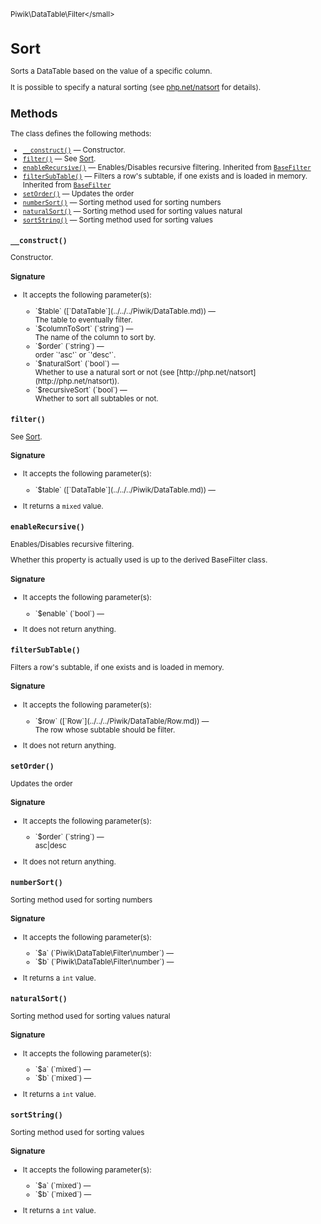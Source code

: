 <small>Piwik\DataTable\Filter\</small>

Sort
====

Sorts a DataTable based on the value of a specific column.

It is possible to specify a natural sorting (see [php.net/natsort](http://php.net/natsort) for details).

Methods
-------

The class defines the following methods:

- [`__construct()`](#__construct) &mdash; Constructor.
- [`filter()`](#filter) &mdash; See [Sort](/api-reference/Piwik/DataTable/Filter/Sort).
- [`enableRecursive()`](#enablerecursive) &mdash; Enables/Disables recursive filtering. Inherited from [`BaseFilter`](../../../Piwik/DataTable/BaseFilter.md)
- [`filterSubTable()`](#filtersubtable) &mdash; Filters a row's subtable, if one exists and is loaded in memory. Inherited from [`BaseFilter`](../../../Piwik/DataTable/BaseFilter.md)
- [`setOrder()`](#setorder) &mdash; Updates the order
- [`numberSort()`](#numbersort) &mdash; Sorting method used for sorting numbers
- [`naturalSort()`](#naturalsort) &mdash; Sorting method used for sorting values natural
- [`sortString()`](#sortstring) &mdash; Sorting method used for sorting values

<a name="__construct" id="__construct"></a>
<a name="__construct" id="__construct"></a>
### `__construct()`

Constructor.

#### Signature

-  It accepts the following parameter(s):

   <ul>
   <li>
      <div markdown="1" class="parameter">
      `$table` ([`DataTable`](../../../Piwik/DataTable.md)) &mdash;

      <div markdown="1" class="param-desc"> The table to eventually filter.</div>

      <div style="clear:both;"/>

      </div>
   </li>
   <li>
      <div markdown="1" class="parameter">
      `$columnToSort` (`string`) &mdash;

      <div markdown="1" class="param-desc"> The name of the column to sort by.</div>

      <div style="clear:both;"/>

      </div>
   </li>
   <li>
      <div markdown="1" class="parameter">
      `$order` (`string`) &mdash;

      <div markdown="1" class="param-desc"> order `'asc'` or `'desc'`.</div>

      <div style="clear:both;"/>

      </div>
   </li>
   <li>
      <div markdown="1" class="parameter">
      `$naturalSort` (`bool`) &mdash;

      <div markdown="1" class="param-desc"> Whether to use a natural sort or not (see [http://php.net/natsort](http://php.net/natsort)).</div>

      <div style="clear:both;"/>

      </div>
   </li>
   <li>
      <div markdown="1" class="parameter">
      `$recursiveSort` (`bool`) &mdash;

      <div markdown="1" class="param-desc"> Whether to sort all subtables or not.</div>

      <div style="clear:both;"/>

      </div>
   </li>
   </ul>

<a name="filter" id="filter"></a>
<a name="filter" id="filter"></a>
### `filter()`

See [Sort](/api-reference/Piwik/DataTable/Filter/Sort).

#### Signature

-  It accepts the following parameter(s):

   <ul>
   <li>
      <div markdown="1" class="parameter">
      `$table` ([`DataTable`](../../../Piwik/DataTable.md)) &mdash;

      <div markdown="1" class="param-desc"></div>

      <div style="clear:both;"/>

      </div>
   </li>
   </ul>
- It returns a `mixed` value.

<a name="enablerecursive" id="enablerecursive"></a>
<a name="enableRecursive" id="enableRecursive"></a>
### `enableRecursive()`

Enables/Disables recursive filtering.

Whether this property is actually used
is up to the derived BaseFilter class.

#### Signature

-  It accepts the following parameter(s):

   <ul>
   <li>
      <div markdown="1" class="parameter">
      `$enable` (`bool`) &mdash;

      <div markdown="1" class="param-desc"></div>

      <div style="clear:both;"/>

      </div>
   </li>
   </ul>
- It does not return anything.

<a name="filtersubtable" id="filtersubtable"></a>
<a name="filterSubTable" id="filterSubTable"></a>
### `filterSubTable()`

Filters a row's subtable, if one exists and is loaded in memory.

#### Signature

-  It accepts the following parameter(s):

   <ul>
   <li>
      <div markdown="1" class="parameter">
      `$row` ([`Row`](../../../Piwik/DataTable/Row.md)) &mdash;

      <div markdown="1" class="param-desc"> The row whose subtable should be filter.</div>

      <div style="clear:both;"/>

      </div>
   </li>
   </ul>
- It does not return anything.

<a name="setorder" id="setorder"></a>
<a name="setOrder" id="setOrder"></a>
### `setOrder()`

Updates the order

#### Signature

-  It accepts the following parameter(s):

   <ul>
   <li>
      <div markdown="1" class="parameter">
      `$order` (`string`) &mdash;

      <div markdown="1" class="param-desc"> asc|desc</div>

      <div style="clear:both;"/>

      </div>
   </li>
   </ul>
- It does not return anything.

<a name="numbersort" id="numbersort"></a>
<a name="numberSort" id="numberSort"></a>
### `numberSort()`

Sorting method used for sorting numbers

#### Signature

-  It accepts the following parameter(s):

   <ul>
   <li>
      <div markdown="1" class="parameter">
      `$a` (`Piwik\DataTable\Filter\number`) &mdash;

      <div markdown="1" class="param-desc"></div>

      <div style="clear:both;"/>

      </div>
   </li>
   <li>
      <div markdown="1" class="parameter">
      `$b` (`Piwik\DataTable\Filter\number`) &mdash;

      <div markdown="1" class="param-desc"></div>

      <div style="clear:both;"/>

      </div>
   </li>
   </ul>
- It returns a `int` value.

<a name="naturalsort" id="naturalsort"></a>
<a name="naturalSort" id="naturalSort"></a>
### `naturalSort()`

Sorting method used for sorting values natural

#### Signature

-  It accepts the following parameter(s):

   <ul>
   <li>
      <div markdown="1" class="parameter">
      `$a` (`mixed`) &mdash;

      <div markdown="1" class="param-desc"></div>

      <div style="clear:both;"/>

      </div>
   </li>
   <li>
      <div markdown="1" class="parameter">
      `$b` (`mixed`) &mdash;

      <div markdown="1" class="param-desc"></div>

      <div style="clear:both;"/>

      </div>
   </li>
   </ul>
- It returns a `int` value.

<a name="sortstring" id="sortstring"></a>
<a name="sortString" id="sortString"></a>
### `sortString()`

Sorting method used for sorting values

#### Signature

-  It accepts the following parameter(s):

   <ul>
   <li>
      <div markdown="1" class="parameter">
      `$a` (`mixed`) &mdash;

      <div markdown="1" class="param-desc"></div>

      <div style="clear:both;"/>

      </div>
   </li>
   <li>
      <div markdown="1" class="parameter">
      `$b` (`mixed`) &mdash;

      <div markdown="1" class="param-desc"></div>

      <div style="clear:both;"/>

      </div>
   </li>
   </ul>
- It returns a `int` value.


